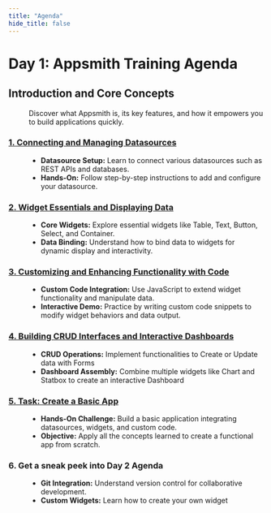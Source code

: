 ```yaml
---
title: "Agenda"
hide_title: false
---
```


# Day 1: Appsmith Training Agenda
## Introduction and Core Concepts
<dd>

Discover what Appsmith is, its key features, and how it empowers you to build applications quickly.

</dd>

### [1. Connecting and Managing Datasources](/training/session-1#connecting-and-managing-datasources)
<dd>

- **Datasource Setup:** Learn to connect various datasources such as REST APIs and databases.
- **Hands-On:** Follow step-by-step instructions to add and configure your datasource.

</dd>

### [2. Widget Essentials and Displaying Data](/training/session-1#widget-essentials-and-displaying-data)
<dd>

- **Core Widgets:** Explore essential widgets like Table, Text, Button, Select, and Container.
- **Data Binding:** Understand how to bind data to widgets for dynamic display and interactivity.

</dd>

### [3. Customizing and Enhancing Functionality with Code](/training/session-2#customizing-and-enhancing-functionality-with-code)
<dd>

- **Custom Code Integration:** Use JavaScript to extend widget functionality and manipulate data.
- **Interactive Demo:** Practice by writing custom code snippets to modify widget behaviors and data output.

</dd>

### [4. Building CRUD Interfaces and Interactive Dashboards](/training/session-2#building-crud-interfaces-and-interactive-dashboards)
<dd>

- **CRUD Operations:** Implement functionalities to Create or Update data with Forms
- **Dashboard Assembly:** Combine multiple widgets like Chart and Statbox to create an interactive Dashboard

</dd>

### [5. Task: Create a Basic App](https://training.app.appsmith.com/app/task-1/home-67bdd31349bf245ac087e8fe)
<dd>

- **Hands-On Challenge:** Build a basic application integrating datasources, widgets, and custom code.
- **Objective:** Apply all the concepts learned to create a functional app from scratch.

</dd>

### 6. Get a sneak peek into Day 2 Agenda 
<dd>

  - **Git Integration:** Understand version control for collaborative development.
  - **Custom Widgets:** Learn how to create your own widget

</dd>
